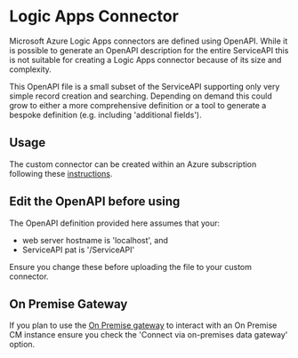 # Logic Apps Connector

Microsoft Azure Logic Apps connectors are defined using OpenAPI. While it is possible to generate an OpenAPI description for the entire ServiceAPI this is not suitable for creating a Logic Apps connector because of its size and complexity.

This OpenAPI file is a small subset of the ServiceAPI supporting only very simple record creation and searching. Depending on demand this could grow to either a more comprehensive definition or a tool to generate a bespoke definition (e.g. including 'additional fields').

## Usage

The custom connector can be created within an Azure subscription following these [instructions](https://docs.microsoft.com/en-us/connectors/custom-connectors/define-openapi-definition).

## Edit the OpenAPI before using

The OpenAPI definition provided here assumes that your:

- web server hostname is 'localhost', and
- ServiceAPI pat is '/ServiceAPI'

Ensure you change these before uploading the file to your custom connector.

## On Premise Gateway

If you plan to use the [On Premise gateway](https://docs.microsoft.com/en-us/azure/logic-apps/logic-apps-gateway-install) to interact with an On Premise CM instance ensure you check the 'Connect via on-premises data gateway' option.
